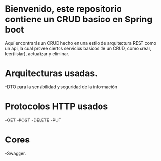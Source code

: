 # Bienvenido, este repositorio contiene un CRUD basico en Spring boot
Aquí encontrarás un CRUD hecho en una estilo de arquitectura REST como un api, la cual provee ciertos servicios basicos de un CRUD, como crear, leer(listar), actualizar y eliminar.

# Arquitecturas usadas.
-DTO para la sensibilidad y seguridad de la información 

# Protocolos HTTP usados
-GET
-POST
-DELETE
-PUT

# Cores
-Swagger.
